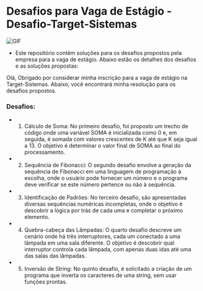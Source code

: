 # Desafios para Vaga de Estágio - Desafio-Target-Sistemas

<img src="https://i.imgur.com/1NABAeE.jpg" alt="GIF" data-canonical-src="https://i.imgur.com/1NABAeE.jpg" style="max-width: 50%;">

- Este repositório contém soluções para os desafios propostos pela empresa para a vaga de estágio. Abaixo estão os detalhes dos desafios e as soluções propostas:

Olá,
Obrigado por considerar minha inscrição para a vaga de estágio na Target-Sistemas. Abaixo, você encontrará minha resolução para os desafios propostos.

### Desafios:

- 1. Cálculo de Soma:
No primeiro desafio, foi proposto um trecho de código onde uma variável SOMA é inicializada como 0 e, em seguida, é somada com valores crescentes de K até que K seja igual a 13. O objetivo é determinar o valor final de SOMA ao final do processamento.

- 2. Sequência de Fibonacci:
O segundo desafio envolve a geração da sequência de Fibonacci em uma linguagem de programação à escolha, onde o usuário pode fornecer um número e o programa deve verificar se este número pertence ou não à sequência.

- 3. Identificação de Padrões:
No terceiro desafio, são apresentadas diversas sequências numéricas incompletas, onde o objetivo é descobrir a lógica por trás de cada uma e completar o próximo elemento.

- 4. Quebra-cabeça das Lâmpadas:
O quarto desafio descreve um cenário onde há três interruptores, cada um conectado a uma lâmpada em uma sala diferente. O objetivo é descobrir qual interruptor controla cada lâmpada, com apenas duas idas até uma das salas das lâmpadas.

- 5. Inversão de String:
No quinto desafio, é solicitado a criação de um programa que inverta os caracteres de uma string, sem usar funções prontas.

